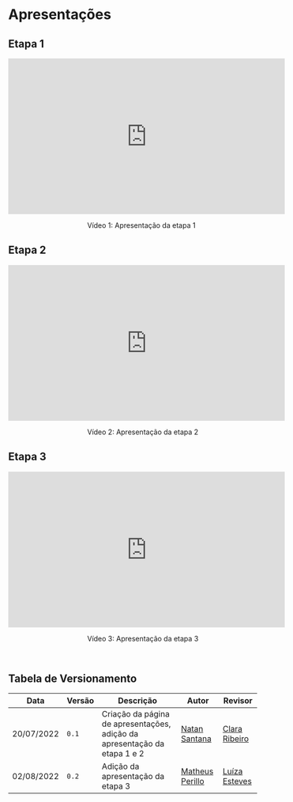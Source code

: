 # Apresentações

## Etapa 1

<iframe width="560" height="315" src="https://www.youtube.com/embed/mu1bJOcPUFc" title="YouTube video player" frameborder="0" allow="accelerometer; autoplay; clipboard-write; encrypted-media; gyroscope; picture-in-picture" allowfullscreen></iframe>

<div style="margin-left: 160px">
<p>Vídeo 1: Apresentação da etapa 1</p>
</div>

## Etapa 2

<iframe width="560" height="315" src="https://www.youtube.com/embed/5qWzoO78cZw" title="YouTube video player" frameborder="0" allow="accelerometer; autoplay; clipboard-write; encrypted-media; gyroscope; picture-in-picture" allowfullscreen></iframe>

<div style="margin-left: 160px">
<p>Vídeo 2: Apresentação da etapa 2</p>
</div>

## Etapa 3

<iframe width="560" height="315" src="https://www.youtube.com/embed/ryxnEDJze2c" title="YouTube video player" frameborder="0" allow="accelerometer; autoplay; clipboard-write; encrypted-media; gyroscope; picture-in-picture" allowfullscreen></iframe>

<div style="margin-left: 160px">
<p>Vídeo 3: Apresentação da etapa 3</p>
</div>
<br>

## Tabela de Versionamento

| Data | Versão | Descrição | Autor | Revisor |
| ---- | ------ | --------- | ----- | ------- |
| 20/07/2022 | `0.1`  | Criação da página de apresentações, adição da apresentação da etapa 1 e 2 | [Natan Santana](https://github.com/Neitan2001) | [Clara Ribeiro](https://github.com/clara-ribeiro)
| 02/08/2022 | `0.2`  | Adição da apresentação da etapa 3 | [Matheus Perillo](https://github.com/MatheusPerillo) | [Luíza Esteves](https://github.com/luiza-esteves)
